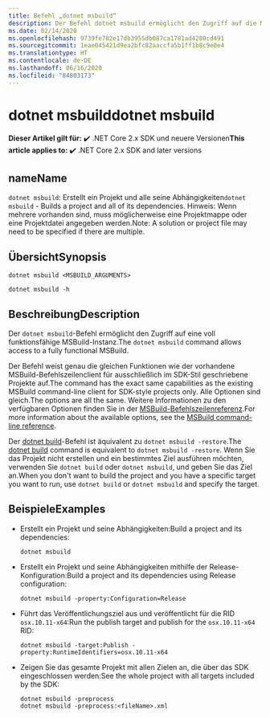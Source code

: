 ```yaml
---
title: Befehl „dotnet msbuild“
description: Der Befehl dotnet msbuild ermöglicht den Zugriff auf die MSBuild-Befehlszeile.
ms.date: 02/14/2020
ms.openlocfilehash: 9739fe782e17db3955db087ca1781ad4280cd491
ms.sourcegitcommit: 1eae045421d9ea2bfc82aaccfa5b1ff1b8c9e0e4
ms.translationtype: HT
ms.contentlocale: de-DE
ms.lasthandoff: 06/16/2020
ms.locfileid: "84803173"
---
```

# <a name="dotnet-msbuild"></a><span data-ttu-id="f2dee-103">dotnet msbuild</span><span class="sxs-lookup"><span data-stu-id="f2dee-103">dotnet msbuild</span></span>

<span data-ttu-id="f2dee-104">**Dieser Artikel gilt für:** ✔️ .NET Core 2.x SDK und neuere Versionen</span><span class="sxs-lookup"><span data-stu-id="f2dee-104">**This article applies to:** ✔️ .NET Core 2.x SDK and later versions</span></span>

## <a name="name"></a><span data-ttu-id="f2dee-105">name</span><span class="sxs-lookup"><span data-stu-id="f2dee-105">Name</span></span>

<span data-ttu-id="f2dee-106">`dotnet msbuild`: Erstellt ein Projekt und alle seine Abhängigkeiten</span><span class="sxs-lookup"><span data-stu-id="f2dee-106">`dotnet msbuild` - Builds a project and all of its dependencies.</span></span> <span data-ttu-id="f2dee-107">Hinweis: Wenn mehrere vorhanden sind, muss möglicherweise eine Projektmappe oder eine Projektdatei angegeben werden.</span><span class="sxs-lookup"><span data-stu-id="f2dee-107">Note: A solution or project file may need to be specified if there are multiple.</span></span>

## <a name="synopsis"></a><span data-ttu-id="f2dee-108">Übersicht</span><span class="sxs-lookup"><span data-stu-id="f2dee-108">Synopsis</span></span>

```dotnetcli
dotnet msbuild <MSBUILD_ARGUMENTS>

dotnet msbuild -h
```

## <a name="description"></a><span data-ttu-id="f2dee-109">Beschreibung</span><span class="sxs-lookup"><span data-stu-id="f2dee-109">Description</span></span>

<span data-ttu-id="f2dee-110">Der `dotnet msbuild`-Befehl ermöglicht den Zugriff auf eine voll funktionsfähige MSBuild-Instanz.</span><span class="sxs-lookup"><span data-stu-id="f2dee-110">The `dotnet msbuild` command allows access to a fully functional MSBuild.</span></span>

<span data-ttu-id="f2dee-111">Der Befehl weist genau die gleichen Funktionen wie der vorhandene MSBuild-Befehlszeilenclient für ausschließlich im SDK-Stil geschriebene Projekte auf.</span><span class="sxs-lookup"><span data-stu-id="f2dee-111">The command has the exact same capabilities as the existing MSBuild command-line client for SDK-style projects only.</span></span> <span data-ttu-id="f2dee-112">Alle Optionen sind gleich.</span><span class="sxs-lookup"><span data-stu-id="f2dee-112">The options are all the same.</span></span> <span data-ttu-id="f2dee-113">Weitere Informationen zu den verfügbaren Optionen finden Sie in der [MSBuild-Befehlszeilenreferenz](/visualstudio/msbuild/msbuild-command-line-reference).</span><span class="sxs-lookup"><span data-stu-id="f2dee-113">For more information about the available options, see the [MSBuild command-line reference](/visualstudio/msbuild/msbuild-command-line-reference).</span></span>

<span data-ttu-id="f2dee-114">Der [dotnet build](dotnet-build.md)-Befehl ist äquivalent zu `dotnet msbuild -restore`.</span><span class="sxs-lookup"><span data-stu-id="f2dee-114">The [dotnet build](dotnet-build.md) command is equivalent to `dotnet msbuild -restore`.</span></span> <span data-ttu-id="f2dee-115">Wenn Sie das Projekt nicht erstellen und ein bestimmtes Ziel ausführen möchten, verwenden Sie `dotnet build` oder `dotnet msbuild`, und geben Sie das Ziel an.</span><span class="sxs-lookup"><span data-stu-id="f2dee-115">When you don't want to build the project and you have a specific target you want to run, use `dotnet build` or `dotnet msbuild` and specify the target.</span></span>

## <a name="examples"></a><span data-ttu-id="f2dee-116">Beispiele</span><span class="sxs-lookup"><span data-stu-id="f2dee-116">Examples</span></span>

- <span data-ttu-id="f2dee-117">Erstellt ein Projekt und seine Abhängigkeiten:</span><span class="sxs-lookup"><span data-stu-id="f2dee-117">Build a project and its dependencies:</span></span>

  ```dotnetcli
  dotnet msbuild
  ```

- <span data-ttu-id="f2dee-118">Erstellt ein Projekt und seine Abhängigkeiten mithilfe der Release-Konfiguration:</span><span class="sxs-lookup"><span data-stu-id="f2dee-118">Build a project and its dependencies using Release configuration:</span></span>

  ```dotnetcli
  dotnet msbuild -property:Configuration=Release
  ```

- <span data-ttu-id="f2dee-119">Führt das Veröffentlichungsziel aus und veröffentlicht für die RID `osx.10.11-x64`:</span><span class="sxs-lookup"><span data-stu-id="f2dee-119">Run the publish target and publish for the `osx.10.11-x64` RID:</span></span>

  ```dotnetcli
  dotnet msbuild -target:Publish -property:RuntimeIdentifiers=osx.10.11-x64
  ```

- <span data-ttu-id="f2dee-120">Zeigen Sie das gesamte Projekt mit allen Zielen an, die über das SDK eingeschlossen werden:</span><span class="sxs-lookup"><span data-stu-id="f2dee-120">See the whole project with all targets included by the SDK:</span></span>

  ```dotnetcli
  dotnet msbuild -preprocess
  dotnet msbuild -preprocess:<fileName>.xml
  ```
